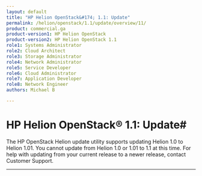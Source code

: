 ```yaml
---
layout: default
title: "HP Helion OpenStack&#174; 1.1: Update"
permalink: /helion/openstack/1.1/update/overview/11/
product: commercial.ga
product-version1: HP Helion OpenStack
product-version2: HP Helion OpenStack 1.1
role1: Systems Administrator 
role2: Cloud Architect 
role3: Storage Administrator 
role4: Network Administrator 
role5: Service Developer 
role6: Cloud Administrator 
role7: Application Developer 
role8: Network Engineer 
authors: Michael B

---
```

<!--UNDER REVISION-->

<script>

function PageRefresh {
onLoad="window.refresh"
}

PageRefresh();

</script>

<!--
<p style="font-size: small;"> <a href="/helion/openstack/1.1/services">&#9664; PREV</a> | <a href="/helion/openstack/1.1/services/overview/">&#9650; UP</a>"> NEXT &#9654</a> </p>
-->

# HP Helion OpenStack&#174; 1.1: Update#

The HP OpenStack Helion update utility supports updating Helion 1.0 to Helion 1.01. You cannot update from Helion 1.0 or 1.01 to 1.1 at this time. For help with updating from your current release to a newer release, contact Customer Support. 



----

